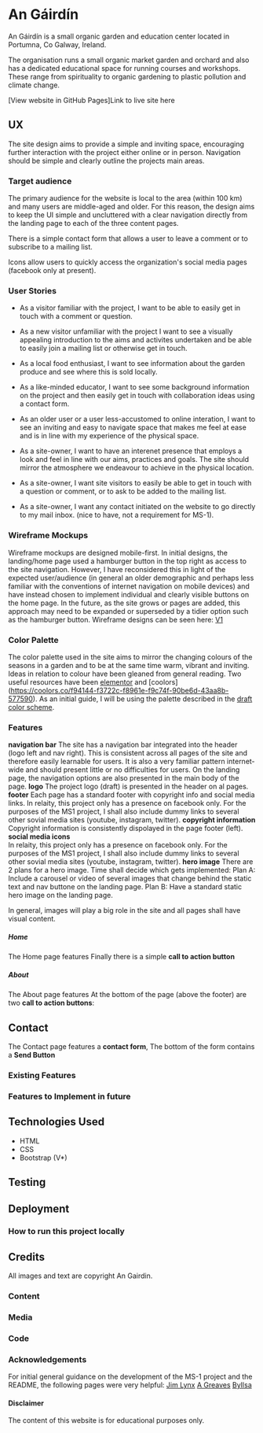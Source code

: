 # An Gáirdín
An Gáirdín is a small organic garden and education center located in Portumna, Co Galway, Ireland.

The organisation runs a small organic market garden and orchard and also has a dedicated educational space for running courses and workshops. These range from spirituality to organic gardening to plastic pollution and climate change.

[View website in GitHub Pages]Link to live site here
 
## UX
The site design aims to provide a simple and inviting space, encouraging further interaction with the project either online or in person.
Navigation should be simple and clearly outline the projects main areas.

### Target audience
The primary audience for the website is local to the area (within 100 km) and many users are middle-aged and older. For this reason, the design aims to keep the UI simple and uncluttered with a clear navigation directly from the landing page to each of the three content pages.

There is a simple contact form that allows a user to leave a comment or to subscribe to a mailing list.

Icons allow users to quickly access the organization's social media pages (facebook only at present).

### User Stories
* As a visitor familiar with the project, I want to be able to easily get in touch with a comment or question.
* As a new visitor unfamiliar with the project I want to see a visually appealing introduction to the aims and activites undertaken and be able to easily join a mailing list or otherwise get in touch.
* As a local food enthusiast, I want to see information about the garden produce and see where this is sold locally.
* As a like-minded educator, I want to see some background information on the project and then easily get in touch with collaboration ideas using a contact form.
* As an older user or a user less-accustomed to online interation, I want to see an inviting and easy to navigate space that makes me feel at ease and is in line with my experience of the physical space.

* As a site-owner, I want to have an interenet presence that employs a look and feel in line with our aims, practices and goals. The site should mirror the atmosphere we endeavour to achieve in the physical location. 
* As a site-owner, I want site visitors to easily be able to get in touch with a question or comment, or to ask to be added to the mailing list.
* As a site-owner, I want any contact initiated on the website to go directly to my mail inbox. (nice to have, not a requirement for MS-1).

### Wireframe Mockups
Wireframe mockups are designed mobile-first. 
In initial designs, the landing/home page used a hamburger button in the top right as access to the site navigation. However, I have reconsidered this in light of the expected user/audience (in general an older demographic and perhaps less familiar with the conventions of internet navigation on mobile devices) and have instead chosen to implement individual and clearly visible buttons on the home page. In the future, as the site grows or pages are added, this approach may need to be expanded or superseded by a tidier option such as the hamburger button. 
Wireframe designs can be seen here:
[V1](assets/docs/wireframe_v1.pdf)

### Color Palette
The color palette used in the site aims to mirror the changing colours of the seasons in a garden and to be at the same time warm, vibrant and inviting. Ideas in relation to colour have been gleaned from general reading. Two useful resources have been [elementor](https://elementor.com/blog/color-theory-web-design/?gclid=Cj0KCQjwreT8BRDTARIsAJLI0KKeRi1NNrRWesVXyhOmyfNpwLFH8CCWWnFQ6Ael53UB6eYECiUufkAaAmKeEALw_wcB) and [coolors] (https://coolors.co/f94144-f3722c-f8961e-f9c74f-90be6d-43aa8b-577590).
As an initial guide, I will be using the palette described in the [draft color scheme](assets/color/draft-color-scheme.pdf).

### Features

**navigation bar** 
The site has a navigation bar integrated into the header (logo left and nav right). This is consistent across all pages of the site and therefore easily learnable for users. It is also a very familiar pattern internet-wide and should present little or no difficulties for users.
On the landing page, the navigation options are also presented in the main body of the page.
**logo** 
The project logo (draft) is presented in the header on al pages.
**footer** 
Each page has a standard footer with copyright info and social media links. In relaity, this project only has a presence on facebook only. For the purposes of the MS1 project, I shall also include dummy links to several other sovial media sites (youtube, instagram, twitter).
**copyright information** 
Copyright information is consistently dispolayed in the page footer (left).
**social media icons**  
In relaity, this project only has a presence on facebook only. For the purposes of the MS1 project, I shall also include dummy links to several other sovial media sites (youtube, instagram, twitter).
**hero image** 
There are 2 plans for a hero image. Time shall decide which gets implemented:
Plan A: Include a carousel or video of several images that change behind the static text and nav buttone on the landing page.
Plan B: Have a standard static hero image on the landing page.

In general, images will play a big role in the site and all pages shall have visual content.

##### Home

The Home page features 
Finally there is a simple **call to action button** 

##### About

The About page features 
At the bottom of the page (above the footer) are two **call to action buttons**: 


## Contact

The Contact page features a **contact form**, 
The bottom of the form contains a **Send Button** 
 
### Existing Features

### Features to Implement in future


## Technologies Used
* HTML
* CSS
* Bootstrap (V*)

## Testing 

## Deployment


### How to run this project locally

## Credits
All images and text are copyright An Gairdin.

### Content


### Media


### Code


### Acknowledgements
For initial general guidance on the development of the MS-1 project and the README, the following pages were very helpful:
[Jim Lynx](https://github.com/JimLynx/CI-MS1-Explore-Ireland)
[A Greaves](https://github.com/AJGreaves/portrait-artist)
[ByIlsa](https://github.com/byIlsa/Aloy-from-outcast-to-heroine)

#### Disclaimer

The content of this website is for educational purposes only.